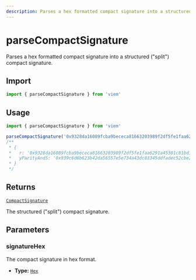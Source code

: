 ```yaml
---
description: Parses a hex formatted compact signature into a structured compact signature.
---
```


# parseCompactSignature

Parses a hex formatted compact signature into a structured ("split") compact signature.

## Import

```ts
import { parseCompactSignature } from 'viem'
```

## Usage

```ts
import { parseCompactSignature } from 'viem'

parseCompactSignature('0x9328da16089fcba9bececa81663203989f2df5fe1faa6291a45381c81bd17f76939c6d6b623b42da56557e5e734a43dc83345ddfadec52cbe24d0cc64f550793') // [!code focus:7]
/**
 * {
 *   r: '0x9328da16089fcba9bececa81663203989f2df5fe1faa6291a45381c81bd17f76',
 *   yParityAndS: '0x939c6d6b623b42da56557e5e734a43dc83345ddfadec52cbe24d0cc64f550793'
 * }
 */
```

## Returns

[`CompactSignature`](/docs/glossary/types#compactsignature)

The structured ("split") compact signature.

## Parameters

### signatureHex

The compact signature in hex format.

- **Type:** [`Hex`](/docs/glossary/types#hex)

